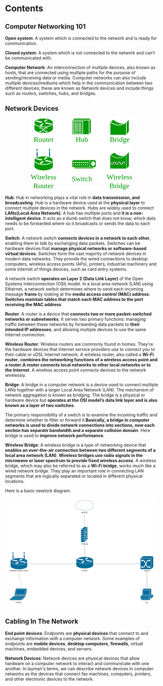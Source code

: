 # Contents

## Computer Networking 101

**Open system**: 
A system which is connected to the network and is ready for communication. 

**Closed system**: 
A system which is not connected to the network and can’t be communicated with.

**Computer Network**: 
An interconnection of multiple devices, also known as hosts, that are connected using multiple paths for the purpose of sending/receiving data or media. Computer networks can also include multiple devices/mediums which help in the communication between two different devices; these are known as Network devices and include things such as routers, switches, hubs, and bridges.

## Network Devices
<p align="center"><img src="https://github.com/wasny0ps/Network-Notes/blob/main/0x0%20-%20Basics%20Of%20Computer%20Networking/sources/network_devices.png"></p>

**Hub**: Hub in networking plays a vital role in **data transmission, and broadcasting**. Hub is a hardware device used at the **physical layer** to connect multiple devices in the network. Hubs are widely used to connect **LANs(Local Area Network)**. A hub has multiple ports and **it is a non-intelligent device**. It acts as a dumb switch that does not know, which data needs to be forwarded where so it broadcasts or sends the data to each port. 

**Switch**: A network switch **connects devices in a network to each other**, enabling them to talk by exchanging data packets. Switches can be hardware devices that **manage physical networks or software-based virtual devices**. Switches form the vast majority of network devices in modern data networks. They provide the wired connections to desktop computers, wireless access points (APs), printers, industrial machinery and some internet of things devices, such as card entry systems.

A network switch **operates on Layer 2 (Data Link Layer)** of the Open Systems Interconnection (OSI) model. In a local area network (LAN) using Ethernet, a network switch determines where to send each incoming message **frame** by looking at the **media access control (MAC) address**. **Switches maintain tables that match each MAC address to the port receiving the MAC address**.

**Router**: A router is a device that **connects two or more packet-switched networks or subnetworks**. It serves two primary functions: managing traffic between these networks by forwarding data packets to **their intended IP addresses**, and allowing multiple devices to use the same Internet connection.

**Wireless Router**: Wireless routers are commonly found in homes. They're the hardware devices that Internet service providers use to connect you to their cable or xDSL Internet network. A wireless router, also called a **Wi-Fi router**, **combines the networking functions of a wireless access point and a router**.**A router connects local networks to other local networks or to the Internet**. A wireless access point connects devices to the network wirelessly.

**Bridge**: A bridge in a computer network is a device used to connect multiple LANs together with a larger Local Area Network (LAN). The mechanism of network aggregation is known as bridging. The bridge is a physical or hardware device but **operates at the OSI model’s data link layer and is also known as a layer of two switches**. 

The primary responsibility of a switch is to examine the incoming traffic and determine whether to filter or forward it.**Basically, a bridge in computer networks is used to divide network connections into sections, now each section has separate bandwidth and a separate collision domain**. Here bridge is used to **improve network performance**. 

**Wireless Bridge**: A wireless bridge is a type of networking device that **enables an over-the-air connection between two different segments of a local area network (LAN)**. **Wireless bridges use radio signals in the microwave or laser spectrum to provide fixed wireless access**. A wireless bridge, which may also be referred to as a **Wi-Fi bridge**, works much like a wired network bridge. They play an important role in connecting LAN segments that are logically separated or located in different physical locations.

Here is a basic newtork diagram.

<p align="center"><img src="https://github.com/wasny0ps/Network-Notes/blob/main/0x0%20-%20Basics%20Of%20Computer%20Networking/sources/network_diagram.png"></p>


## Cabling In The Network

**End point devices**: Endpoints are **physical devices** that connect to and exchange information with a computer network. Some examples of endpoints are **mobile devices**, **desktop computers**, **firewalls**, virtual machines, embedded devices, and servers.

**Network Devices**: Network devices are physical devices that allow hardware on a computer network to interact and communicate with one another. In layman's terms, we can describe network devices in computer networks as the devices that connect fax machines, computers, printers, and other electronic devices to the network.
